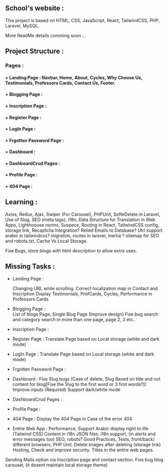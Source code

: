 ## School's website :

This project is based on HTML, CSS, JavaScript, React, TailwindCSS, PHP, Laravel, MySQL. 

More ReadMe details comming soon ...

## Project Structure : 

### Pages :   
#### + Landing Page : Navbar, Home, About, Cycles, Why Choose Us, Testimonials, Professors Cards, Contact Us, Footer. 
#### + Blogging Page :
#### + Inscription Page :
#### + Register Page :
#### + LogIn Page :
#### + Frgotten Password Page :
#### + Dashboard :
#### + DashboardCrud Pages :
#### + Profile Page :
#### + 404 Page :

## Learning :

Axios, Redux, Ajax, Swiper (For Carousel), PHPUnit, SofteDelete in Laravel, Use of Slug, SEO (meta tags), i18n, Data Structure for Translation in Web Apps, Lighthoouse norms, Suspece, Routing in React, TailwindCSS config, storage link, Recaptcha Integration? Relied Emails to Database? Utrl support arabic in tailwindcss? migration, routes in laravel, Inertia ? sitemap for SEO and robots.txt, Cache Vs Local Storage.

Fixe Bugs, store blogs with html description to allow extra uses.

## Missing Tasks : 
+ Landing Page :
	
	Changing URL while scrolling.
	Correct localization map in Contact and Inscription
	Display Testimonials, ProfCards, Cycles,
	Performance in Professors Cards
+ Blogging Page :	
	List of blogs Page,
	Single Blog Page (Improve design)
	Fixe bug search and category search in more than one page, page 2, 3 etc..
+ Inscription Page :
+ Register Page : 
	Translate Page based on Local storage (white and dark mode)
+ LogIn Page :
	Translate Page based on Local storage (white and dark mode)
+ Frgotten Password Page :
+ Dashboard :
	Fixe Slug bugs (Case of delete, Slug Based on title and not content for blog[Fixe the Slug to the first word or 3 first words?])
	Improve inputs (Required)
	Support dark/white mode
+ DashboardCrud Pages :
+ Profile Page :
+ 404 Page :
	Display the 404 Page in Case of the error 404
+ Entire Web App :
	Performance,
	Support Arabic display right to life (Tailwind CSS) 
	Content in i18n JSON files.
	i18n support, (in alerts and error messages too)
	SEO, robots? 
	Good Practices,
	Tests, front/back/ different browsers, PHP Unit.
	Delete images after deleting (storage link)
	Hosting,
	Check and improve security.
	Titles in the entire web pages.

Sending Mails option via Inscription page and contact section. Fixe bug blog carousel, (it dosent maintain local storage theme) 
